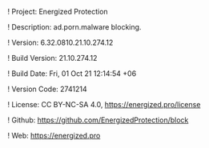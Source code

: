 ! Project: Energized Protection

! Description: ad.porn.malware blocking.

! Version: 6.32.0810.21.10.274.12

! Build Version: 21.10.274.12

! Build Date: Fri, 01 Oct 21 12:14:54 +06

! Version Code: 2741214

! License: CC BY-NC-SA 4.0, https://energized.pro/license

! Github: https://github.com/EnergizedProtection/block

! Web: https://energized.pro

